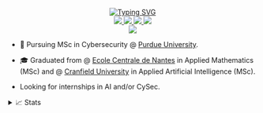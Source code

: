 <p align="center">
<a href="https://github.com/adamelyoumi">
    <img src="https://readme-typing-svg.demolab.com?font=Georgia&size=18&duration=2000&pause=100&multiline=true&width=500&height=80&lines=Adam+El+Youmi;MSc+Student+%7C+Purdue+University+%7C+AI+%7C+Computer+Vision+&+Natural+Language+Processing+%7C+Cybersecurity+%7C+Bots" alt="Typing SVG" />
    
</a>
<br/>

<a href="http://adamelyoumi.com/">
    <img src="https://img.shields.io/badge/Website-gkos.dev-red?style=flat-square">
</a>  
<a href="http://adamelyoumi.com/resume.pdf">
    <img src="https://img.shields.io/badge/PDF-CV-red?style=flat-square&logo=adobe">
</a>  
<a href="https://www.linkedin.com/in/adam-el-youmi-a69338178/">
    <img src="https://img.shields.io/badge/-Linkedin-blue?style=flat-square&logo=linkedin">
</a>
<a href="mailto:adam.elyoumi@hotmail.fr">
    <img src="https://img.shields.io/badge/-Email-red?style=flat-square&logo=gmail&logoColor=white">
</a>

<br/> 


<a href="https://github.com/adamelyoumi?tab=repositories">
    <img src="https://github-stats-alpha.vercel.app/api?username=adamelyoumi&cc=22272e&tc=37BCF6&ic=fff&bc=0000">
</a>

</p>

* 📖 Pursuing MSc in Cybersecurity @ [Purdue University](https://www.cs.purdue.edu/graduate/professional/index.html). 

* 🎓 Graduated from @ [Ecole Centrale de Nantes](https://www.ec-nantes.fr/) in Applied Mathematics (MSc) and @ [Cranfield University](https://www.cranfield.ac.uk/) in Applied Artificial Intelligence (MSc). 

* Looking for internships in AI and/or CySec.


<details>
<summary>📈 Stats</summary>
<br>
My Github Stats

![](http://github-profile-summary-cards.vercel.app/api/cards/profile-details?username=adamelyoumi&theme=dracula) 

![](http://github-profile-summary-cards.vercel.app/api/cards/repos-per-language?username=adamelyoumi&theme=dracula) 
![](http://github-profile-summary-cards.vercel.app/api/cards/most-commit-language?username=adamelyoumi&theme=dracula)


<br>
</details>


